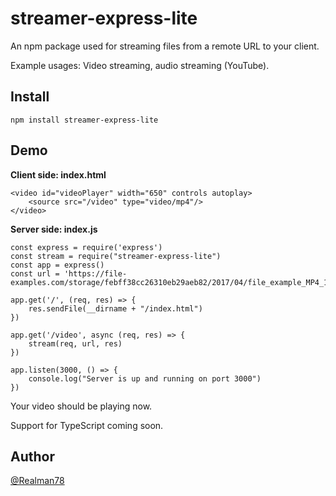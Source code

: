 # streamer-express-lite

An npm package used for streaming files from a remote URL to your client.

Example usages: Video streaming, audio streaming (YouTube).

## Install

    npm install streamer-express-lite

## Demo

**Client side: index.html**

    <video id="videoPlayer" width="650" controls autoplay>
        <source src="/video" type="video/mp4"/>
    </video>

**Server side: index.js**

    const express = require('express')
    const stream = require("streamer-express-lite")
    const app = express()
    const url = 'https://file-examples.com/storage/febff38cc26310eb29aeb82/2017/04/file_example_MP4_1280_10MG.mp4';

    app.get('/', (req, res) => {
        res.sendFile(__dirname + "/index.html")
    })

    app.get('/video', async (req, res) => {
        stream(req, url, res)
    })

    app.listen(3000, () => {
        console.log("Server is up and running on port 3000")
    })

Your video should be playing now.


Support for TypeScript coming soon.


## Author

[@Realman78](https://github.com/Realman78)

